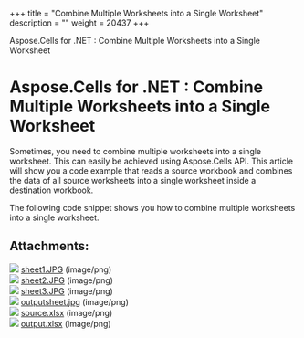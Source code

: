 +++
title = "Combine Multiple Worksheets into a Single Worksheet" 
description = "" 
weight = 20437 
+++

Aspose.Cells for .NET : Combine Multiple Worksheets into a Single Worksheet  

# Aspose.Cells for .NET : Combine Multiple Worksheets into a Single Worksheet


Sometimes, you need to combine multiple worksheets into a single worksheet. This can easily be achieved using Aspose.Cells API. This article will show you a code example that reads a source workbook and combines the data of all source worksheets into a single worksheet inside a destination workbook.

The following code snippet shows you how to combine multiple worksheets into a single worksheet.

## Attachments:

![](https://docs2.aspose.com/cells/net/images/icons/bullet_blue.gif) [sheet1.JPG](https://docs2.aspose.com/cells/net/attachments/5017705/5112208.jpg) (image/png)  
![](https://docs2.aspose.com/cells/net/images/icons/bullet_blue.gif) [sheet2.JPG](https://docs2.aspose.com/cells/net/attachments/5017705/5112211.jpg) (image/png)  
![](https://docs2.aspose.com/cells/net/images/icons/bullet_blue.gif) [sheet3.JPG](https://docs2.aspose.com/cells/net/attachments/5017705/5112210.jpg) (image/png)  
![](https://docs2.aspose.com/cells/net/images/icons/bullet_blue.gif) [outputsheet.jpg](https://docs2.aspose.com/cells/net/attachments/5017705/5112213.jpg) (image/png)  
![](https://docs2.aspose.com/cells/net/images/icons/bullet_blue.gif) [source.xlsx](https://docs2.aspose.com/cells/net/attachments/5017705/5112212.xlsx) (image/png)  
![](https://docs2.aspose.com/cells/net/images/icons/bullet_blue.gif) [output.xlsx](https://docs2.aspose.com/cells/net/attachments/5017705/5112215.xlsx) (image/png)  

